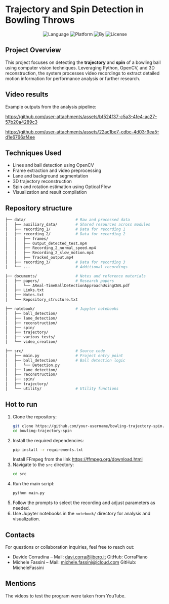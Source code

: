 # Trajectory and Spin Detection in Bowling Throws

<div align="center">
   <img src="https://img.shields.io/badge/Language-Python-brightgreen" alt="Language" />
   <img src="https://img.shields.io/badge/Platform-VSCode-blue" alt="Platform" />
   <img src="https://img.shields.io/badge/Powered_by-OpenCV-red" alt="By" />
   <img src="https://img.shields.io/badge/License-MIT-yellow" alt="License" />
</div>

## Project Overview

This project focuses on detecting the **trajectory** and **spin** of a bowling ball using computer vision techniques. Leveraging Python, OpenCV, and 3D reconstruction, the system processes video recordings to extract detailed motion information for performance analysis or further research.

## Video results

Example outputs from the analysis pipeline:

https://github.com/user-attachments/assets/bf524f37-c5a3-4fe4-ac27-57b20a4289c3

https://github.com/user-attachments/assets/22ac1be7-cdbc-4d03-9ea5-d1e6766af4ee

## Techniques Used

- Lines and ball detection using OpenCV
- Frame extraction and video preprocessing
- Lane and background segmentation
- 3D trajectory reconstruction
- Spin and rotation estimation using Optical Flow
- Visualization and result compilation

## Repository structure

```bash
├── data/                      # Raw and processed data
│   ├── auxiliary_data/        # Shared resources across modules
│   ├── recording_1/           # Data for recording 1
│   ├── recording_2/           # Data for recording 2
│   │   ├── frames/                    
│   │   ├── Output_detected_test.mp4    
│   │   ├── Recording_2_normal_speed.mp4
│   │   ├── Recording_2_slow_motion.mp4
│   │   ├── Tracked_output.mp4
│   ├── recording_3/           # Data for recording 3
│   └── ...                    # Additional recordings

├── documents/                 # Notes and reference materials
│   ├── papers/                # Research papers
│   │   └── AReal-TimeBallDetectionApproachUsingCNN.pdf
│   ├── Links.txt             
│   ├── Notes.txt             
│   └── Repository_structure.txt 

├── notebook/                  # Jupyter notebooks
│   ├── ball_detection/        
│   ├── lane_detection/        
│   ├── reconstruction/        
│   ├── spin/                  
│   ├── trajectory/            
│   ├── various_tests/         
│   └── video_creation/        

├── src/                       # Source code
│   ├── main.py                # Project entry point
│   ├── ball_detection/        # Ball detection logic
│   │   └── Detection.py       
│   ├── lane_detection/        
│   ├── reconstruction/        
│   ├── spin/                  
│   ├── trajectory/            
│   └── utility/               # Utility functions
```

## Hot to run
1. Clone the repository:
   ```bash
   git clone https://github.com/your-username/bowling-trajectory-spin.git
   cd bowling-trajectory-spin

2. Install the required dependencies:
   ```bash
   pip install -r requirements.txt
    ```
    Install FFmpeg from the link https://ffmpeg.org/download.html
3. Navigate to the `src` directory:
   ```bash
   cd src
   ```
4. Run the main script:
   ```bash
   python main.py
   ```
5. Follow the prompts to select the recording and adjust parameters as needed.
6. Use Jupyter notebooks in the `notebook/` directory for analysis and visualization.

## Contacts

For questions or collaboration inquiries, feel free to reach out:

- Davide Corradina – Mail: davi.corra@libero.it GitHub: CorraPiano
- Michele Fassini – Mail: michele.fassini@icloud.com GitHub: MicheleFassini

## Mentions

The videos to test the program were taken from YouTube.
